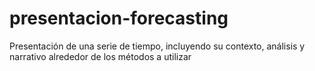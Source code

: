 # presentacion-forecasting
 Presentación de una serie de tiempo, incluyendo su contexto, análisis y narrativo alrededor de los métodos a utilizar
